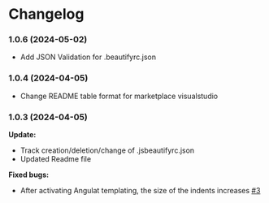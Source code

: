 # Changelog
### 1.0.6 (2024-05-02)
- Add JSON Validation for .beautifyrc.json

### 1.0.4 (2024-04-05)
- Change README table format for marketplace visualstudio

### 1.0.3 (2024-04-05)
**Update:**
- Track creation/deletion/change of .jsbeautifyrc.json
- Updated Readme file

**Fixed bugs:**
- After activating Angulat templating, the size of the indents increases [#3](https://github.com/NesTeRDGIT/js-beautify-extension/issues/3) 